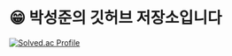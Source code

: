 
# :grin:  박성준의 깃허브 저장소입니다
[![Solved.ac Profile](http://mazassumnida.wtf/api/v2/generate_badge?boj=ckckckemfdjdhk)](https://solved.ac/ckckckemfdjdhk/) 

